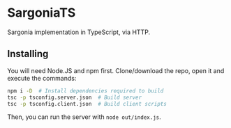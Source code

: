 # SargoniaTS

Sargonia implementation in TypeScript, via HTTP.

## Installing

You will need Node.JS and npm first. Clone/download the repo, open it and execute the commands:

```bash
npm i -D  # Install dependencies required to build
tsc -p tsconfig.server.json  # Build server
tsc -p tsconfig.client.json  # Build client scripts
```

Then, you can run the server with `node out/index.js`.
